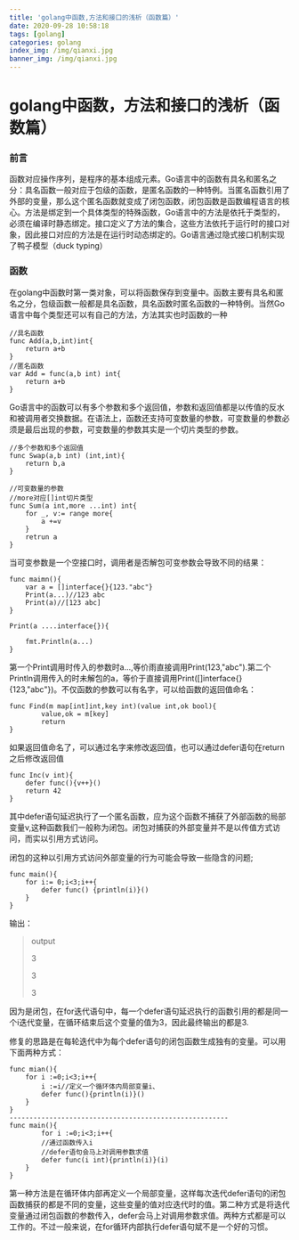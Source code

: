 ```yaml
---
title: 'golang中函数,方法和接口的浅析（函数篇）'
date: 2020-09-28 10:58:18
tags: [golang]
categories: golang
index_img: /img/qianxi.jpg
banner_img: /img/qianxi.jpg
---
```


# golang中函数，方法和接口的浅析（函数篇）

### 前言

函数对应操作序列，是程序的基本组成元素。Go语言中的函数有具名和匿名之分：具名函数一般对应于包级的函数，是匿名函数的一种特例。当匿名函数引用了外部的变量，那么这个匿名函数就变成了闭包函数，闭包函数是函数编程语言的核心。方法是绑定到一个具体类型的特殊函数，Go语言中的方法是依托于类型的，必须在编译时静态绑定。接口定义了方法的集合，这些方法依托于运行时的接口对象，因此接口对应的方法是在运行时动态绑定的。Go语言通过隐式接口机制实现了鸭子模型（duck typing）



### 函数

在golang中函数时第一类对象，可以将函数保存到变量中。函数主要有具名和匿名之分，包级函数一般都是具名函数，具名函数时匿名函数的一种特例。当然Go语言中每个类型还可以有自己的方法，方法其实也时函数的一种

```golang
//具名函数
func Add(a,b,int)int{
	return a+b
}
//匿名函数
var Add = func(a,b int) int{
	return a+b
}
```

Go语言中的函数可以有多个参数和多个返回值，参数和返回值都是以传值的反水和被调用者交换数据。在语法上，函数还支持可变数量的参数，可变数量的参数必须是最后出现的参数，可变数量的参数其实是一个切片类型的参数。

```goalng
//多个参数和多个返回值
func Swap(a,b int) (int,int){
	return b,a
}

//可变数量的参数
//more对应[]int切片类型
func Sum(a int,more ...int) int{
	for _, v:= range more{
		a +=v
	}
	retrun a
}
```



当可变参数是一个空接口时，调用者是否解包可变参数会导致不同的结果：

```golang
func maimn(){
	var a = []interface{}{123."abc"}
	Print(a...)//123 abc
	Print(a)//[123 abc]
}

Print(a ....interface{}){

	fmt.Println(a...)
}
```

第一个Print调用时传入的参数时a...,等价雨直接调用Print(123,"abc").第二个Println调用传入的时未解包的a，等价于直接调用Print([]interface{}{123,"abc"})。不仅函数的参数可以有名字，可以给函数的返回值命名：

````golang
func Find(m map[int]int,key int)(value int,ok bool){
		value,ok = m[key]
		return
}
````

如果返回值命名了，可以通过名字来修改返回值，也可以通过defer语句在return之后修改返回值

```golang
func Inc(v int){
	defer func(){v++}()
	return 42
}
```

其中defer语句延迟执行了一个匿名函数，应为这个函数不捕获了外部函数的局部变量v,这种函数我们一般称为闭包。闭包对捕获的外部变量并不是以传值方式访问，而实以引用方式访问。

闭包的这种以引用方式访问外部变量的行为可能会导致一些隐含的问题;

```golang
func main(){
	for i:= 0;i<3;i++{
		defer func() {println(i)}()
	}
}
```

输出：

> output
>
> 3
>
> 3
>
> 3

因为是闭包，在for迭代语句中，每一个defer语句延迟执行的函数引用的都是同一个i迭代变量，在循环结束后这个变量的值为3，因此最终输出的都是3.

修复的思路是在每轮迭代中为每个defer语句的闭包函数生成独有的变量。可以用下面两种方式：

```
func mian(){
	for i :=0;i<3;i++{
		i :=i//定义一个循环体内局部变量i、
		defer func(){println(i)}()
	}
}
-------------------------------------------------------
func main(){
		for i :=0;i<3;i++{
		//通过函数传入i
		//defer语句会马上对调用参数求值
		defer func(i int){println(i)}(i)
	}
}
```

第一种方法是在循环体内部再定义一个局部变量，这样每次迭代defer语句的闭包函数捕获的都是不同的变量，这些变量的值对应迭代时的值。第二种方式是将迭代变量通过闭包函数的参数传入，defer会马上对调用参数求值。两种方式都是可以工作的。不过一般来说，在for循环内部执行defer语句斌不是一个好的习惯。